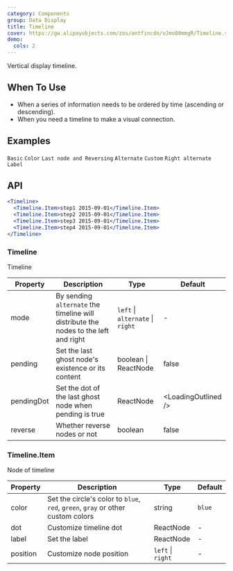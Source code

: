 ```yaml
---
category: Components
group: Data Display
title: Timeline
cover: https://gw.alipayobjects.com/zos/antfincdn/vJmo00mmgR/Timeline.svg
demo:
  cols: 2
---
```


Vertical display timeline.

## When To Use

- When a series of information needs to be ordered by time (ascending or descending).
- When you need a timeline to make a visual connection.

## Examples

<code src="./demo/basic.tsx">Basic</code>
<code src="./demo/color.tsx">Color</code>
<code src="./demo/pending.tsx">Last node and Reversing</code>
<code src="./demo/alternate.tsx">Alternate</code>
<code src="./demo/custom.tsx">Custom</code>
<code src="./demo/right.tsx">Right alternate</code>
<code src="./demo/label.tsx">Label</code>

## API

```jsx
<Timeline>
  <Timeline.Item>step1 2015-09-01</Timeline.Item>
  <Timeline.Item>step2 2015-09-01</Timeline.Item>
  <Timeline.Item>step3 2015-09-01</Timeline.Item>
  <Timeline.Item>step4 2015-09-01</Timeline.Item>
</Timeline>
```

### Timeline

Timeline

| Property   | Description                                                                         | Type                             | Default                |
| ---------- | ----------------------------------------------------------------------------------- | -------------------------------- | ---------------------- |
| mode       | By sending `alternate` the timeline will distribute the nodes to the left and right | `left` \| `alternate` \| `right` | -                      |
| pending    | Set the last ghost node's existence or its content                                  | boolean \| ReactNode             | false                  |
| pendingDot | Set the dot of the last ghost node when pending is true                             | ReactNode                        | &lt;LoadingOutlined /> |
| reverse    | Whether reverse nodes or not                                                        | boolean                          | false                  |

### Timeline.Item

Node of timeline

| Property | Description                                                                     | Type              | Default |
| -------- | ------------------------------------------------------------------------------- | ----------------- | ------- |
| color    | Set the circle's color to `blue`, `red`, `green`, `gray` or other custom colors | string            | `blue`  |
| dot      | Customize timeline dot                                                          | ReactNode         | -       |
| label    | Set the label                                                                   | ReactNode         | -       |
| position | Customize node position                                                         | `left` \| `right` | -       |
